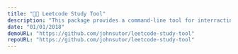 ```yaml
---
title: "👨‍💻 Leetcode Study Tool"
description: "This package provides a command-line tool for interracting with Leetcode to create flashcards for study, which can then be imported into Anki."
date: "01/01/2018"
demoURL: "https://github.com/johnsutor/leetcode-study-tool"
repoURL: "https://github.com/johnsutor/leetcode-study-tool"
---
```


